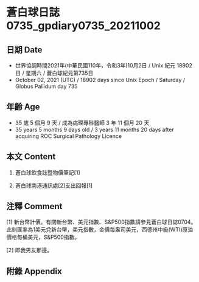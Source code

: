 [_metadata_:encoding]: - "utf-8"
[_metadata_:language]: - "zh-Hant-TW"
[_metadata_:fileformat]: - "markdown"
[_metadata_:MIME_type]: - "text/plain"
[_metadata_:markdown_version]: - "commonmark version 0.30"
[_metadata_:markdown_spec]: - "https://spec.commonmark.org/0.30/"

# 蒼白球日誌0735_gpdiary0735_20211002 #

## 日期 Date ##

* 世界協調時間2021年(中華民國110年，令和3年)10月2日 / Unix 紀元 18902 日 / 星期六 / 蒼白球紀元第735日
* October 02, 2021 (UTC) / 18902 days since Unix Epoch / Saturday / Globus Pallidum day 735

## 年齡 Age ##

* 35 歲 5 個月 9 天 / 成為病理專科醫師 3 年 11 個月 20 天
* 35 years 5 months 9 days old / 3 years 11 months 20 days after acquiring ROC Surgical Pathology Licence

## 本文 Content ##

1. 蒼白球飲食誌暨物價筆記[1]

    
2. 蒼白球南港通訊處[2]支出回報[1]

    

## 注釋 Comment ##

[1] 新台幣計價。有關新台幣、美元指數、S&P500指數請參見蒼白球日誌0704。此刻匯率為1美元兌新台幣，美元指數，金價每盎司美元，西德州中級(WTI)原油價格每桶美元，S&P500指數。


[2] 即我男友那邊。



## 附錄 Appendix ##

